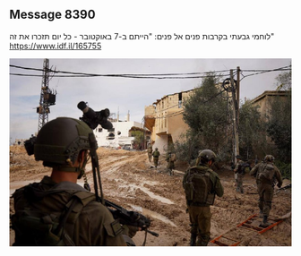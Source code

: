 ## Message 8390

לוחמי גבעתי בקרבות פנים אל פנים:
"הייתם ב-7 באוקטובר - כל יום תזכרו את זה"
https://www.idf.il/165755

![Photo](8390/8390_photo.jpg)
